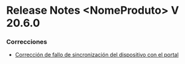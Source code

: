# Release Notes \<NomeProduto> V 20.6.0

### **Correcciones**

* [Corrección de fallo de sincronización del dispositivo con el portal](correccion-de-fallo-de-sincronizacion-del-dispositivo-con-el-portal.md)
